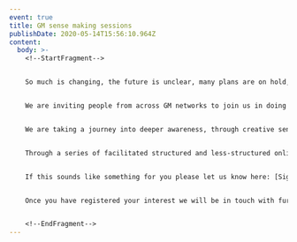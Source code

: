 ```yaml
---
event: true
title: GM sense making sessions
publishDate: 2020-05-14T15:56:10.964Z
content:
  body: >-
    <!--StartFragment-->


    So much is changing, the future is unclear, many plans are on hold, people’s experiences differ wildly, and it is not easy to see the way ahead. To move forward and find ways that work for all we need opportunities to be with each other in and through all the uncertainty, and the space to consider deeply.


    We are inviting people from across GM networks to join us in doing this.


    We are taking a journey into deeper awareness, through creative sense making- including moments of stillness, being with all the unknown and vulnerability that brings.


    Through a series of facilitated structured and less-structured online sessions we will go through a collective sense making process - welcoming what is happening and what is emerging for us around how may we all thrive in increased insecurity.


    If this sounds like something for you please let us know here: [Signup form](https://forms.gle/1peiGYY7D2um5P2T8)


    Once you have registered your interest we will be in touch with further details.


    <!--EndFragment-->
---
```

